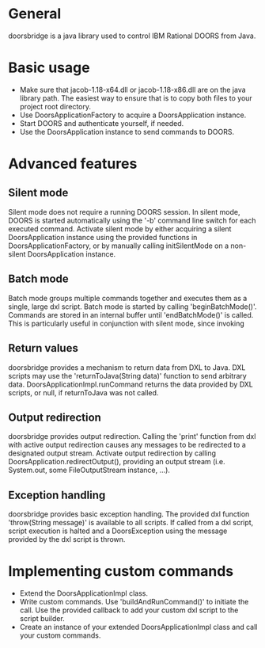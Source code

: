# General

doorsbridge is a java library used to control IBM Rational DOORS from Java.

# Basic usage

* Make sure that jacob-1.18-x64.dll or jacob-1.18-x86.dll are on the java library path. The easiest way to ensure that is to copy both files to your project root directory.
* Use DoorsApplicationFactory to acquire a DoorsApplication instance.
* Start DOORS and authenticate yourself, if needed.
* Use the DoorsApplication instance to send commands to DOORS.

# Advanced features

## Silent mode

Silent mode does not require a running DOORS session. In silent mode, DOORS is started automatically using the '-b' command line switch for each executed command. Activate silent mode by either acquiring a silent DoorsApplication instance using the provided functions in DoorsApplicationFactory, or by manually calling initSilentMode on a non-silent DoorsApplication instance.

## Batch mode

Batch mode groups multiple commands together and executes them as a single, large dxl script. Batch mode is started by calling 'beginBatchMode()'. Commands are stored in an internal buffer until 'endBatchMode()' is called. This is particularly useful in conjunction with silent mode, since invoking

## Return values

doorsbridge provides a mechanism to return data from DXL to Java. DXL scripts may use the 'returnToJava(String data)' function to send arbitrary data. DoorsApplicationImpl.runCommand returns the data provided by DXL scripts, or null, if returnToJava was not called. 

## Output redirection

doorsbridge provides output redirection. Calling the 'print' function from dxl with active output redirection causes any messages to be redirected to a designated output stream. Activate output redirection by calling DoorsApplication.redirectOutput(), providing an output stream (i.e. System.out, some FileOutputStream instance, ...).

## Exception handling

doorsbridge provides basic exception handling. The provided dxl function 'throw(String message)' is available to all scripts. If called from a dxl script, script execution is halted and a DoorsException using the message provided by the dxl script is thrown.

# Implementing custom commands

* Extend the DoorsApplicationImpl class.
* Write custom commands. Use 'buildAndRunCommand()' to initiate the call. Use the provided callback to add your custom dxl script to the script builder.
* Create an instance of your extended DoorsApplicationImpl class and call your custom commands.